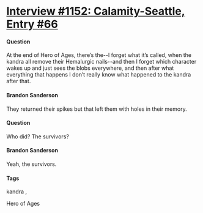 # [Interview #1152: Calamity-Seattle, Entry #66](https://www.theoryland.com/intvmain.php?i=1152#66)

#### Question

At the end of Hero of Ages, there’s the--I forget what it’s called, when the kandra all remove their Hemalurgic nails--and then I forget which character wakes up and just sees the blobs everywhere, and then after what everything that happens I don’t really know what happened to the kandra after that.

#### Brandon Sanderson

They returned their spikes but that left them with holes in their memory.

#### Question

Who did? The survivors?

#### Brandon Sanderson

Yeah, the survivors.

#### Tags

kandra
,

Hero of Ages

